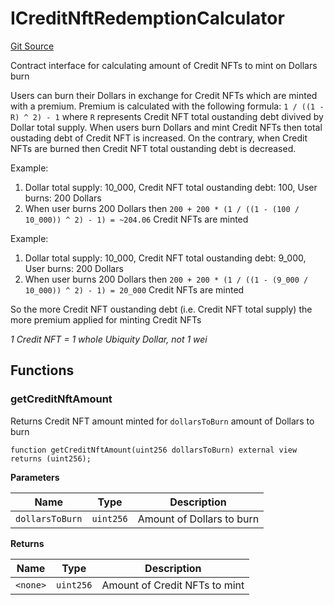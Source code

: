 # ICreditNftRedemptionCalculator
[Git Source](https://github.com/ubiquity/ubiquity-dollar/blob/386de2abb8d1171ab47c0b149dede7c48631259f/src/dollar/interfaces/ICreditNftRedemptionCalculator.sol)

Contract interface for calculating amount of Credit NFTs to mint on Dollars burn

Users can burn their Dollars in exchange for Credit NFTs which are minted with a premium.
Premium is calculated with the following formula: `1 / ((1 - R) ^ 2) - 1` where `R` represents Credit NFT
total oustanding debt divived by Dollar total supply. When users burn Dollars and mint Credit NFTs then
total oustading debt of Credit NFT is increased. On the contrary, when Credit NFTs are burned then
Credit NFT total oustanding debt is decreased.

Example:
1. Dollar total supply: 10_000, Credit NFT total oustanding debt: 100, User burns: 200 Dollars
2. When user burns 200 Dollars then `200 + 200 * (1 / ((1 - (100 / 10_000)) ^ 2) - 1) = ~204.06` Credit NFTs are minted

Example:
1. Dollar total supply: 10_000, Credit NFT total oustanding debt: 9_000, User burns: 200 Dollars
2. When user burns 200 Dollars then `200 + 200 * (1 / ((1 - (9_000 / 10_000)) ^ 2) - 1) = 20_000` Credit NFTs are minted

So the more Credit NFT oustanding debt (i.e. Credit NFT total supply) the more premium applied for minting Credit NFTs

*1 Credit NFT = 1 whole Ubiquity Dollar, not 1 wei*


## Functions
### getCreditNftAmount

Returns Credit NFT amount minted for `dollarsToBurn` amount of Dollars to burn


```solidity
function getCreditNftAmount(uint256 dollarsToBurn) external view returns (uint256);
```
**Parameters**

|Name|Type|Description|
|----|----|-----------|
|`dollarsToBurn`|`uint256`|Amount of Dollars to burn|

**Returns**

|Name|Type|Description|
|----|----|-----------|
|`<none>`|`uint256`|Amount of Credit NFTs to mint|


